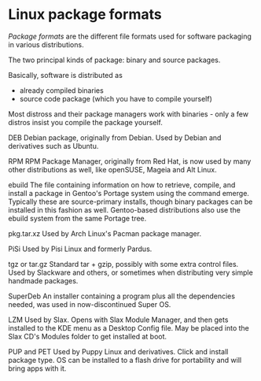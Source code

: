 # Linux package formats

*Package formats* are the different file formats used for software packaging in various distributions.

The two principal kinds of package: binary and source packages.

Basically, software is distributed as
- already compiled binaries
- source code package (which you have to compile yourself)

Most distross and their package managers work with binaries - only a few distros insist you compile the package yourself.



DEB
Debian package, originally from Debian. Used by Debian and derivatives such as Ubuntu.

RPM
RPM Package Manager, originally from Red Hat, is now used by many other distributions as well, like openSUSE, Mageia and Alt Linux.


ebuild
The file containing information on how to retrieve, compile, and install a package in Gentoo's Portage system using the command emerge. Typically these are source-primary installs, though binary packages can be installed in this fashion as well. Gentoo-based distributions also use the ebuild system from the same Portage tree.


pkg.tar.xz
Used by Arch Linux's Pacman package manager.

PiSi
Used by Pisi Linux and formerly Pardus.

tgz or tar.gz
Standard tar + gzip, possibly with some extra control files. Used by Slackware and others, or sometimes when distributing very simple handmade packages.

SuperDeb
An installer containing a program plus all the dependencies needed, was used in now-discontinued Super OS.

LZM
Used by Slax. Opens with Slax Module Manager, and then gets installed to the KDE menu as a Desktop Config file. May be placed into the Slax CD's Modules folder to get installed at boot.

PUP and PET
Used by Puppy Linux and derivatives. Click and install package type. OS can be installed to a flash drive for portability and will bring apps with it.
